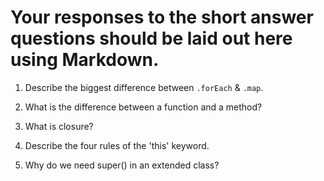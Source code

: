 # Your responses to the short answer questions should be laid out here using Markdown.
1. Describe the biggest difference between `.forEach` & `.map`.
<!--forEach executes a function once for each array element while map creates a new array with the results of calling a function on that array's element.  So forEach doesn't actually return anything while map returns a new array. -->
2. What is the difference between a function and a method?
<!--A function is called by name and can be given data to "function" on and can return data. The data passed is explicitly passed.  A method is writeen on data that is retained by a class like an object.  It is associated with an object.  This is implicitly passed.-->
3. What is closure?
<!--Closure pertains to a scope chain that includes inner, outer and global.  This means an inner function has access to the outer and global.-->
4. Describe the four rules of the 'this' keyword.
<!--Window binding refers to being in global scope.  "this" is be the window object by default.
2)Implicity binding refers to calling a function with a dot.  The object is whatever is to the left of the dot.  object.yoJoe.  3)New Binding is when you create a new object that inherits a constructors functions.  4)Explicit binding is when you explicitly call in order to override what the parent constructor is set to.  joe.talk.say(whodare) or terry.talk.apply(whodare) 
-->
5. Why do we need super() in an extended class?
<!--super allows you to not have to use prototype object create and it also eliminates having to call the parent constructor function>
